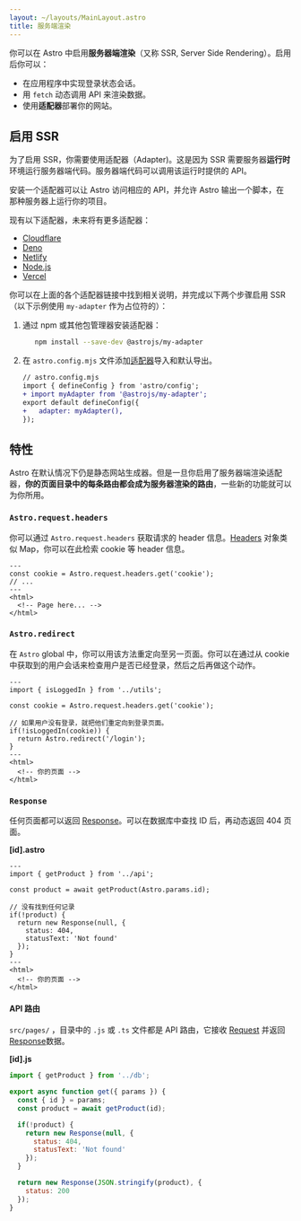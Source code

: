 ```yaml
---
layout: ~/layouts/MainLayout.astro
title: 服务端渲染
---
```


你可以在 Astro 中启用**服务器端渲染**（又称 SSR, Server Side Rendering）。启用后你可以：

- 在应用程序中实现登录状态会话。
- 用 `fetch` 动态调用 API 来渲染数据。
- 使用**适配器**部署你的网站。

## 启用 SSR

为了启用 SSR，你需要使用适配器（Adapter)。这是因为 SSR 需要服务器**运行时**环境运行服务器端代码。服务器端代码可以调用该运行时提供的 API。

安装一个适配器可以让 Astro 访问相应的 API，并允许 Astro 输出一个脚本，在那种服务器上运行你的项目。

现有以下适配器，未来将有更多适配器：

- [Cloudflare](https://github.com/withastro/astro/tree/main/packages/integrations/cloudflare)
- [Deno](https://github.com/withastro/astro/tree/main/packages/integrations/deno)
- [Netlify](https://github.com/withastro/astro/tree/main/packages/integrations/netlify)
- [Node.js](https://github.com/withastro/astro/tree/main/packages/integrations/node)
- [Vercel](https://github.com/withastro/astro/tree/main/packages/integrations/vercel)

你可以在上面的各个适配器链接中找到相关说明，并完成以下两个步骤启用 SSR（以下示例使用 `my-adapter` 作为占位符的）：

1. 通过 npm 或其他包管理器安装适配器：

   ```bash
      npm install --save-dev @astrojs/my-adapter
    ```

1. 在 `astro.config.mjs` 文件添加[适配器](/zh-cn/reference/configuration-reference/)导入和默认导出。

    ```diff
    // astro.config.mjs
    import { defineConfig } from 'astro/config';
    + import myAdapter from '@astrojs/my-adapter';
    export default defineConfig({
    +   adapter: myAdapter(),
    });
    ```

## 特性

Astro 在默认情况下仍是静态网站生成器。但是一旦你启用了服务器端渲染适配器，**你的页面目录中的每条路由都会成为服务器渲染的路由**，一些新的功能就可以为你所用。

### `Astro.request.headers`

你可以通过 `Astro.request.headers` 获取请求的 header 信息。[Headers](https://developer.mozilla.org/en-US/docs/Web/API/Headers) 对象类似 Map，你可以在此检索 cookie 等 header 信息。

```astro
---
const cookie = Astro.request.headers.get('cookie');
// ...
---
<html>
  <!-- Page here... -->
</html>
```

### `Astro.redirect`

在 `Astro` global 中，你可以用该方法重定向至另一页面。你可以在通过从 cookie 中获取到的用户会话来检查用户是否已经登录，然后之后再做这个动作。

```astro
---
import { isLoggedIn } from '../utils';

const cookie = Astro.request.headers.get('cookie');

// 如果用户没有登录，就把他们重定向到登录页面。
if(!isLoggedIn(cookie)) {
  return Astro.redirect('/login');
}
---
<html>
  <!-- 你的页面 -->
</html>
```

### `Response`

任何页面都可以返回 [Response](https://developer.mozilla.org/en-US/docs/Web/API/Response)。可以在数据库中查找 ID 后，再动态返回 404 页面。

__[id].astro__

```astro
---
import { getProduct } from '../api';

const product = await getProduct(Astro.params.id);

// 没有找到任何记录
if(!product) {
  return new Response(null, {
    status: 404,
    statusText: 'Not found'
  });
}
---
<html>
  <!-- 你的页面 -->
</html>
```

#### API 路由

`src/pages/` ，目录中的 `.js` 或 `.ts` 文件都是 API 路由，它接收 [Request](https://developer.mozilla.org/en-US/docs/Web/API/Request) 并返回 [Response](https://developer.mozilla.org/en-US/docs/Web/API/Response)数据。

__[id].js__
```js
import { getProduct } from '../db';

export async function get({ params }) {
  const { id } = params;
  const product = await getProduct(id);

  if(!product) {
    return new Response(null, {
      status: 404,
      statusText: 'Not found'
    });
  }

  return new Response(JSON.stringify(product), {
    status: 200
  });
}
```

